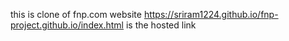 this is clone of fnp.com website
https://sriram1224.github.io/fnp-project.github.io/index.html is the hosted link 
